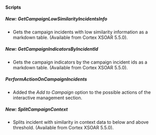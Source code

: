 
#### Scripts
##### New: GetCampaignLowSimilarityIncidentsInfo
- Gets the campaign incidents with low similarity information as a markdown table. (Available from Cortex XSOAR 5.5.0).
##### New: GetCampaignIndicatorsByIncidentId
- Gets the campaign indicators by the campaign incident ids as a markdown table. (Available from Cortex XSOAR 5.5.0).
##### PerformActionOnCampaignIncidents
- Added the *Add to Campaign* option to the possible actions of the interactive management section.
##### New: SplitCampaignContext
- Splits incident with similarity in context data to below and above threshold. (Available from Cortex XSOAR 5.5.0).
